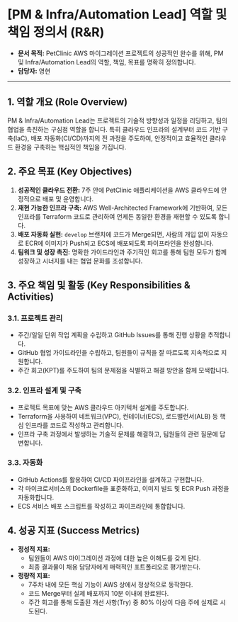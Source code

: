 # [PM & Infra/Automation Lead] 역할 및 책임 정의서 (R&R)

- **문서 목적:** PetClinic AWS 마이그레이션 프로젝트의 성공적인 완수를 위해, PM 및 Infra/Automation Lead의 역할, 책임, 목표를 명확히 정의합니다.
- **담당자:** 영현

---

## 1. 역할 개요 (Role Overview)

PM & Infra/Automation Lead는 프로젝트의 기술적 방향성과 일정을 리딩하고, 팀의 협업을 촉진하는 구심점 역할을 합니다. 특히 클라우드 인프라의 설계부터 코드 기반 구축(IaC), 배포 자동화(CI/CD)까지의 전 과정을 주도하여, 안정적이고 효율적인 클라우드 환경을 구축하는 핵심적인 책임을 가집니다.

## 2. 주요 목표 (Key Objectives)

1.  **성공적인 클라우드 전환:** 7주 안에 PetClinic 애플리케이션을 AWS 클라우드에 안정적으로 배포 및 운영합니다.
2.  **재현 가능한 인프라 구축:** AWS Well-Architected Framework에 기반하여, 모든 인프라를 Terraform 코드로 관리하여 언제든 동일한 환경을 재현할 수 있도록 합니다.
3.  **배포 자동화 실현:** `develop` 브랜치에 코드가 Merge되면, 사람의 개입 없이 자동으로 ECR에 이미지가 Push되고 ECS에 배포되도록 파이프라인을 완성합니다.
4.  **팀워크 및 성장 촉진:** 명확한 가이드라인과 주기적인 회고를 통해 팀원 모두가 함께 성장하고 시너지를 내는 협업 문화를 조성합니다.

## 3. 주요 책임 및 활동 (Key Responsibilities & Activities)

### 3.1. 프로젝트 관리
- 주간/일일 단위 작업 계획을 수립하고 GitHub Issues를 통해 진행 상황을 추적합니다.
- GitHub 협업 가이드라인을 수립하고, 팀원들이 규칙을 잘 따르도록 지속적으로 지원합니다.
- 주간 회고(KPT)를 주도하여 팀의 문제점을 식별하고 해결 방안을 함께 모색합니다.

### 3.2. 인프라 설계 및 구축
- 프로젝트 목표에 맞는 AWS 클라우드 아키텍처 설계를 주도합니다.
- Terraform을 사용하여 네트워크(VPC), 컨테이너(ECS), 로드밸런서(ALB) 등 핵심 인프라를 코드로 작성하고 관리합니다.
- 인프라 구축 과정에서 발생하는 기술적 문제를 해결하고, 팀원들의 관련 질문에 답변합니다.

### 3.3. 자동화
- GitHub Actions를 활용하여 CI/CD 파이프라인을 설계하고 구현합니다.
- 각 마이크로서비스의 Dockerfile을 표준화하고, 이미지 빌드 및 ECR Push 과정을 자동화합니다.
- ECS 서비스 배포 스크립트를 작성하고 파이프라인에 통합합니다.

## 4. 성공 지표 (Success Metrics)

- **정성적 지표:**
  - 팀원들이 AWS 마이그레이션 과정에 대한 높은 이해도를 갖게 된다.
  - 최종 결과물이 채용 담당자에게 매력적인 포트폴리오로 평가받는다.
- **정량적 지표:**
  - 7주차 내에 모든 핵심 기능이 AWS 상에서 정상적으로 동작한다.
  - 코드 Merge부터 실제 배포까지 10분 이내에 완료된다.
  - 주간 회고를 통해 도출된 개선 사항(Try) 중 80% 이상이 다음 주에 실제로 시도된다.
